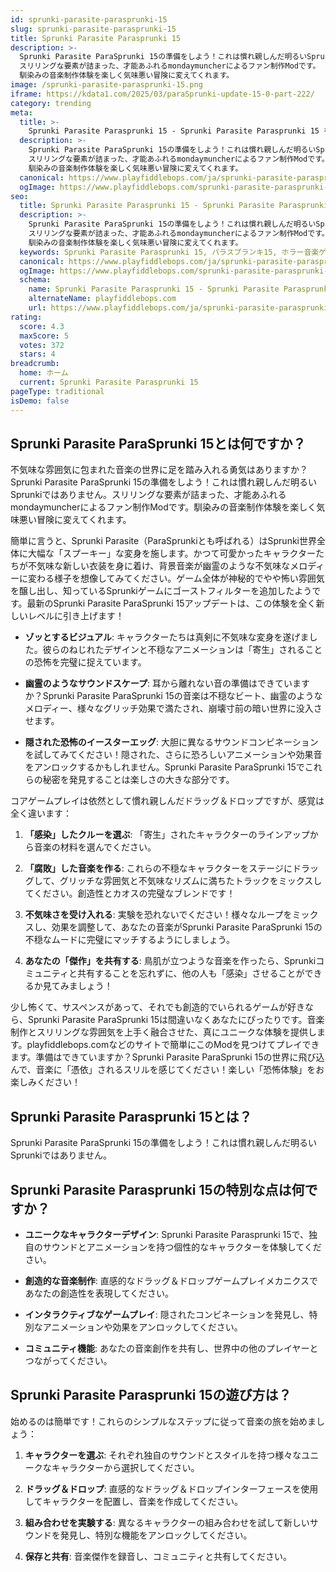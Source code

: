```yaml
---
id: sprunki-parasite-parasprunki-15
slug: sprunki-parasite-parasprunki-15
title: Sprunki Parasite Parasprunki 15
description: >-
  Sprunki Parasite ParaSprunki 15の準備をしよう！これは慣れ親しんだ明るいSprunkiではありません。
  スリリングな要素が詰まった、才能あふれるmondaymuncherによるファン制作Modです。
  馴染みの音楽制作体験を楽しく気味悪い冒険に変えてくれます。
image: /sprunki-parasite-parasprunki-15.png
iframe: https://kdata1.com/2025/03/paraSprunki-update-15-0-part-222/
category: trending
meta:
  title: >-
    Sprunki Parasite Parasprunki 15 - Sprunki Parasite Parasprunki 15 をオンラインでプレイ
  description: >-
    Sprunki Parasite ParaSprunki 15の準備をしよう！これは慣れ親しんだ明るいSprunkiではありません。
    スリリングな要素が詰まった、才能あふれるmondaymuncherによるファン制作Modです。
    馴染みの音楽制作体験を楽しく気味悪い冒険に変えてくれます。
  canonical: https://www.playfiddlebops.com/ja/sprunki-parasite-parasprunki-15/
  ogImage: https://www.playfiddlebops.com/sprunki-parasite-parasprunki-15.png
seo:
  title: Sprunki Parasite Parasprunki 15 - Sprunki Parasite Parasprunki 15 をオンラインでプレイ
  description: >-
    Sprunki Parasite ParaSprunki 15の準備をしよう！これは慣れ親しんだ明るいSprunkiではありません。
    スリリングな要素が詰まった、才能あふれるmondaymuncherによるファン制作Modです。
    馴染みの音楽制作体験を楽しく気味悪い冒険に変えてくれます。
  keywords: Sprunki Parasite Parasprunki 15, パラスプランキ15, ホラー音楽ゲーム
  canonical: https://www.playfiddlebops.com/ja/sprunki-parasite-parasprunki-15/
  ogImage: https://www.playfiddlebops.com/sprunki-parasite-parasprunki-15.png
  schema:
    name: Sprunki Parasite Parasprunki 15 - Sprunki Parasite Parasprunki 15 をオンラインでプレイ
    alternateName: playfiddlebops.com
    url: https://www.playfiddlebops.com/ja/sprunki-parasite-parasprunki-15/
rating:
  score: 4.3
  maxScore: 5
  votes: 372
  stars: 4
breadcrumb:
  home: ホーム
  current: Sprunki Parasite Parasprunki 15
pageType: traditional
isDemo: false
---
```


## Sprunki Parasite ParaSprunki 15とは何ですか？

不気味な雰囲気に包まれた音楽の世界に足を踏み入れる勇気はありますか？Sprunki Parasite ParaSprunki 15の準備をしよう！これは慣れ親しんだ明るいSprunkiではありません。スリリングな要素が詰まった、才能あふれるmondaymuncherによるファン制作Modです。馴染みの音楽制作体験を楽しく気味悪い冒険に変えてくれます。

簡単に言うと、Sprunki Parasite（ParaSprunkiとも呼ばれる）はSprunki世界全体に大幅な「スプーキー」な変身を施します。かつて可愛かったキャラクターたちが不気味な新しい衣装を身に着け、背景音楽が幽霊のような不気味なメロディーに変わる様子を想像してみてください。ゲーム全体が神秘的でやや怖い雰囲気を醸し出し、知っているSprunkiゲームにゴーストフィルターを追加したようです。最新のSprunki Parasite ParaSprunki 15アップデートは、この体験を全く新しいレベルに引き上げます！

- **ゾッとするビジュアル**: キャラクターたちは真剣に不気味な変身を遂げました。彼らのねじれたデザインと不穏なアニメーションは「寄生」されることの恐怖を完璧に捉えています。

- **幽霊のようなサウンドスケープ**: 耳から離れない音の準備はできていますか？Sprunki Parasite ParaSprunki 15の音楽は不穏なビート、幽霊のようなメロディー、様々なグリッチ効果で満たされ、崩壊寸前の暗い世界に没入させます。

- **隠された恐怖のイースターエッグ**: 大胆に異なるサウンドコンビネーションを試してみてください！隠された、さらに恐ろしいアニメーションや効果音をアンロックするかもしれません。Sprunki Parasite ParaSprunki 15でこれらの秘密を発見することは楽しさの大きな部分です。

コアゲームプレイは依然として慣れ親しんだドラッグ＆ドロップですが、感覚は全く違います：

1. **「感染」したクルーを選ぶ**: 「寄生」されたキャラクターのラインアップから音楽の材料を選んでください。

2. **「腐敗」した音楽を作る**: これらの不穏なキャラクターをステージにドラッグして、グリッチな雰囲気と不気味なリズムに満ちたトラックをミックスしてください。創造性とカオスの完璧なブレンドです！

3. **不気味さを受け入れる**: 実験を恐れないでください！様々なループをミックスし、効果を調整して、あなたの音楽がSprunki Parasite ParaSprunki 15の不穏なムードに完璧にマッチするようにしましょう。

4. **あなたの「傑作」を共有する**: 鳥肌が立つような音楽を作ったら、Sprunkiコミュニティと共有することを忘れずに、他の人も「感染」させることができるか見てみましょう！

少し怖くて、サスペンスがあって、それでも創造的でいられるゲームが好きなら、Sprunki Parasite ParaSprunki 15は間違いなくあなたにぴったりです。音楽制作とスリリングな雰囲気を上手く融合させた、真にユニークな体験を提供します。playfiddlebops.comなどのサイトで簡単にこのModを見つけてプレイできます。準備はできていますか？Sprunki Parasite ParaSprunki 15の世界に飛び込んで、音楽に「憑依」されるスリルを感じてください！楽しい「恐怖体験」をお楽しみください！

## Sprunki Parasite Parasprunki 15とは？

Sprunki Parasite ParaSprunki 15の準備をしよう！これは慣れ親しんだ明るいSprunkiではありません。

## Sprunki Parasite Parasprunki 15の特別な点は何ですか？

- **ユニークなキャラクターデザイン**: Sprunki Parasite Parasprunki 15で、独自のサウンドとアニメーションを持つ個性的なキャラクターを体験してください。

- **創造的な音楽制作**: 直感的なドラッグ＆ドロップゲームプレイメカニクスであなたの創造性を表現してください。

- **インタラクティブなゲームプレイ**: 隠されたコンビネーションを発見し、特別なアニメーションや効果をアンロックしてください。

- **コミュニティ機能**: あなたの音楽創作を共有し、世界中の他のプレイヤーとつながってください。

## Sprunki Parasite Parasprunki 15の遊び方は？

始めるのは簡単です！これらのシンプルなステップに従って音楽の旅を始めましょう：

1. **キャラクターを選ぶ**: それぞれ独自のサウンドとスタイルを持つ様々なユニークなキャラクターから選択してください。

2. **ドラッグ＆ドロップ**: 直感的なドラッグ＆ドロップインターフェースを使用してキャラクターを配置し、音楽を作成してください。

3. **組み合わせを実験する**: 異なるキャラクターの組み合わせを試して新しいサウンドを発見し、特別な機能をアンロックしてください。

4. **保存と共有**: 音楽傑作を録音し、コミュニティと共有してください。